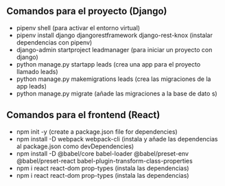 ## Comandos para el proyecto (Django)
* pipenv shell (para activar el entorno virtual)
* pipenv install django djangorestframework django-rest-knox (instalar dependencias con pipenv)
* django-admin startproject leadmanager (para iniciar un proyecto con django)
* python manage.py startapp leads (crea una app para el proyecto llamado leads)
* python manage.py makemigrations leads (crea las migraciones de la app leads)
* python manage.py migrate (añade las migraciones a la base de dato s)

## Comandos para el frontend (React)
* npm init -y (create a package.json file for dependencies)
* npm install -D webpack webpack-cli (instala  y añade las dependencias al package.json como devDependencies)
* npm install -D @babel/core babel-loader @babel/preset-env @babel/preset-react babel-plugin-transform-class-properties
* npm i react react-dom prop-types (instala las dependencias)
* npm i react react-dom prop-types (instala las dependencias)